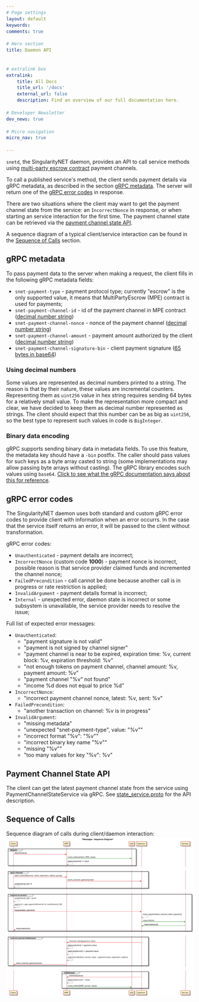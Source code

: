 ```yaml
---
# Page settings
layout: default
keywords:
comments: true

# Hero section
title: Daemon API


# extralink box
extralink:
    title: All Docs
    title_url: '/docs'
    external_url: false
    description: Find an overview of our full documentation here.

# Developer Newsletter
dev_news: true

# Micro navigation
micro_nav: true

---
```


`snetd`, the SingularityNET daemon, provides an API to call service methods using [multi-party escrow contract](/docs/multi-party-escrow) payment channels.

To call a published service's method, the client sends payment details via gRPC metadata, as described in the section [gRPC metadata](#grpc-metadata). The server will return one of the [gRPC error codes](#grpc-error-codes) in response.

There are two situations where the client may want to get the payment channel state from the service: an `IncorrectNonce` in response, or when starting an service interaction for the first time. The payment channel state can be retrieved via the [payment channel state API](#payment-channel-state-api).

A sequence diagram of a typical client/service interaction can be found in the [Sequence of Calls](#sequence-of-calls) section.

## gRPC metadata

To pass payment data to the server when making a request, the client fills in the following gRPC metadata fields:

- `snet-payment-type` - payment protocol type; currently "escrow" is the only supported value, it means that MultiPartyEscrow (MPE) contract is used for payments;
- `snet-payment-channel-id` - id of the payment channel in MPE contract ([decimal number string](#using-decimal-numbers))
- `snet-payment-channel-nonce` - nonce of the payment channel ([decimal number string](#using-decimal-numbers))
- `snet-payment-channel-amount` - payment amount authorized by the client ([decimal number string](#using-decimal-numbers))
- `snet-payment-channel-signature-bin` - client payment signature ([65 bytes in base64](#binary-data-encoding))

### Using decimal numbers

Some values are represented as decimal numbers printed to a string. The reason is that by their nature, these values are incremental counters. Representing them as `uint256` value in hex string requires sending 64 bytes for a relatively small value. To make the representation more compact and clear, we have decided to keep them as decimal number represented as strings. The client should expect that this number can be as big as `uint256`, so the best type to represent such values in code is `BigInteger`.

### Binary data encoding

gRPC supports sending binary data in metadata fields. To use this feature, the metadata key should have a `-bin` postfix. The caller should pass values for such keys as a byte array casted to string (some implementations may allow passing byte arrays without casting). The gRPC library encodes such values using `base64`. [Click to see what the gRPC documentation says about this for reference](https://github.com/grpc/grpc-go/blob/master/Documentation/grpc-metadata.md#storing-binary-data-in-metadata).

## gRPC error codes

The SingularityNET daemon uses both standard and custom gRPC error codes to provide client with information when an error occurrs. In the case that the service itself returns an error, it will be passed to the client without transformation.

gRPC error codes:
- `Unauthenticated` - payment details are incorrect;
- `IncorrectNonce` (custom code **1000**) - payment nonce is incorrect, possible
  reason is that service provider claimed funds and incremented the channel nonce;
- `FailedPrecondition` - call cannot be done because another call is in progress
  or rate restriction is applied;
- `InvalidArgument` - payment details format is incorrect;
- `Internal` - unexpected error, daemon state is incorrect or some subsystem is
  unavailable, the service provider needs to resolve the issue;

Full list of expected error messages:
- `Unauthenticated`:
  - "payment signature is not valid"
  - "payment is not signed by channel signer"
  - "payment channel is near to be expired, expiration time: %v, current block: %v, expiration threshold: %v"
  - "not enough tokens on payment channel, channel amount: %v, payment amount: %v"
  - "payment channel \"%v\" not found"
  - "income %d does not equal to price %d"
- `IncorrectNonce`:
  - "incorrect payment channel nonce, latest: %v, sent: %v"
- `FailedPrecondition`:
  - "another transaction on channel: %v is in progress"
- `InvalidArgument`:
  - "missing metadata"
  - "unexpected \"snet-payment-type\", value: \"%v\""
  - "incorrect format \"%v\": \"%v\""
  - "incorrect binary key name \"%v\""
  - "missing \"%v\""
  - "too many values for key \"%v\": %v"

## Payment Channel State API

The client can get the latest payment channel state from the service using PaymentChannelStateService via gRPC. See [state_service.proto](https://github.com/singnet/snet-daemon/blob/master/escrow/state_service.proto) for the API description.

## Sequence of Calls

Sequence diagram of calls during client/daemon interaction:
[![Client/daemon interaction sequence diagram](/assets/img/mpe/clientDaemonInteractionSequenceDiagram.svg "Client/daemon interaction sequence diagram")](/assets/img/mpe/clientDaemonInteractionSequenceDiagram.svg)
